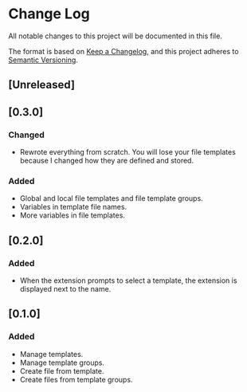 # Change Log

All notable changes to this project will be documented in this file.

The format is based on [Keep a Changelog](https://keepachangelog.com/en/1.0.0/),
and this project adheres to [Semantic Versioning](https://semver.org/spec/v2.0.0.html).

## [Unreleased]

## [0.3.0]
### Changed
- Rewrote everything from scratch. You will lose your file templates because I changed how they are defined and stored.

### Added
- Global and local file templates and file template groups.
- Variables in template file names.
- More variables in file templates.

## [0.2.0]
### Added
- When the extension prompts to select a template, the extension is displayed next to the name.

## [0.1.0]
### Added
- Manage templates.
- Manage template groups.
- Create file from template.
- Create files from template groups.
